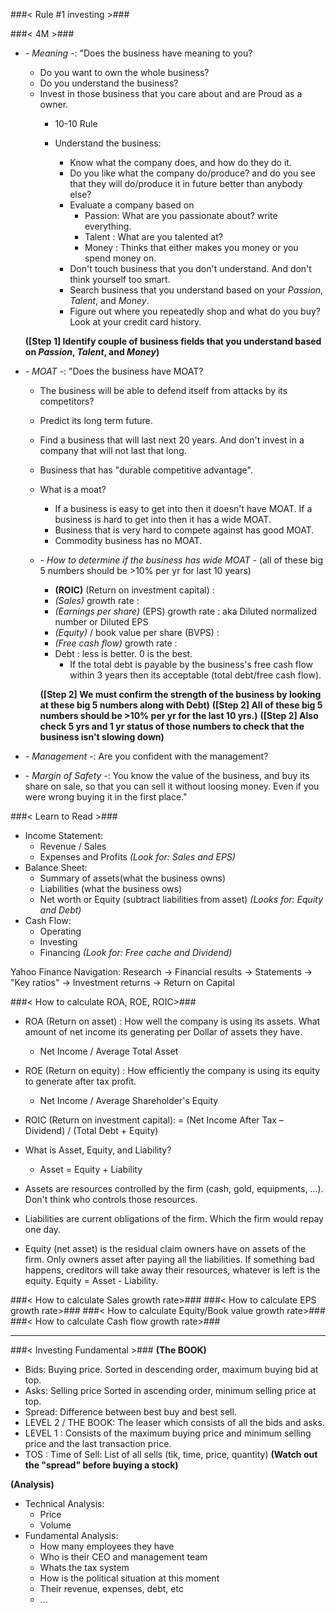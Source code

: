 ###< Rule #1 investing >###

###< 4M >###
- *- Meaning -*: "Does the business have meaning to you?
    - Do you want to own the whole business?
    - Do you understand the business?
    * Invest in those business that you care about and are Proud as a owner.
        - 10-10 Rule
        - Understand the business:
            - Know what the company does, and how do they do it.
            - Do you like what the company do/produce? and do you see that they will do/produce it in future better than anybody else?

            * Evaluate a company based on
                - Passion: What are you passionate about? write everything.
                - Talent : What are you talented at?
                - Money  : Thinks that either makes you money or you spend money on.

            - Don't touch business that you don't understand. And don't think yourself too smart.
            - Search business that you understand based on your *Passion*, *Talent*, and *Money*.
            - Figure out where you repeatedly shop and what do you buy? Look at your credit card history.

    **([Step 1] Identify couple of business fields that you understand based on *Passion*, *Talent*, and *Money*)**

- *- MOAT -*: "Does the business have MOAT?
    - The business will be able to defend itself from attacks by its competitors?
    - Predict its long term future.

    - Find a business that will last next 20 years. And don't invest in a company that will not last that long.
    - Business that has "durable competitive advantage".

    - What is a moat?
        - If a business is easy to get into then it doesn't have MOAT. If a business is hard to get into then it has a wide MOAT.
        - Business that is very hard to compete against has good MOAT.
        - Commodity business has no MOAT.

    - *- How to determine if the business has wide MOAT -* (all of these big 5 numbers should be >10% per yr for last 10 years)
        - **(ROIC)** (Return on investment capital) :
        - *(Sales)* growth rate                     :
        - *(Earnings per share)* (EPS) growth rate  : aka Diluted normalized number or Diluted EPS
        - *(Equity)* / book value per share (BVPS)  :
        - *(Free cash flow)* growth rate            :
        + Debt                                      : less is better. 0 is the best.
            + If the total debt is payable by the business's free cash flow within 3 years then its acceptable (total debt/free cash flow).

        **([Step 2] We must confirm the strength of the business by looking at these big 5 numbers along with Debt)**
        **([Step 2] All of these big 5 numbers should be >10% per yr for the last 10 yrs.)**
        **([Step 2] Also check 5 yrs and 1 yr status of those numbers to check that the business isn't slowing down)**

- *- Management -*: Are you confident with the management?
- *- Margin of Safety -*: You know the value of the business, and buy its share on sale, so that you can sell it without loosing money. Even if you were wrong buying it in the first place."

###< Learn to Read >###
- Income Statement:
    - Revenue / Sales
    - Expenses and Profits
    *(Look for: Sales and EPS)*
- Balance Sheet:
    - Summary of assets(what the business owns)
    - Liabilities (what the business ows)
    - Net worth or Equity (subtract liabilities from asset)
    *(Looks for: Equity and Debt)*
- Cash Flow:
    - Operating
    - Investing
    - Financing
    *(Look for: Free cache and Dividend)*


Yahoo Finance Navigation:
Research -> Financial results -> Statements -> "Key ratios" -> Investment returns -> Return on Capital

###< How to calculate ROA, ROE, ROIC>###
- ROA (Return on asset)  : How well the company is using its assets. What amount of net income its generating per Dollar of assets they have.
    - Net Income / Average Total Asset
- ROE (Return on equity) : How efficiently the company is using its equity to generate after tax profit.
    - Net Income / Average Shareholder's Equity
- ROIC (Return on investment capital): = (Net Income After Tax – Dividend) / (Total Debt + Equity)

- What is Asset, Equity, and Liability?
    - Asset = Equity + Liability
- Assets are resources controlled by the firm (cash, gold, equipments, ...). Don't think who controls those resources.
- Liabilities are current obligations of the firm. Which the firm would repay one day.
- Equity (net asset) is the residual claim owners have on assets of the firm. Only owners asset after paying all the liabilities. If something bad happens, creditors will take away their resources, whatever is left is the equity. Equity = Asset - Liability.


###< How to calculate Sales growth rate>###
###< How to calculate EPS growth rate>###
###< How to calculate Equity/Book value growth rate>###
###< How to calculate Cash flow growth rate>###

------------------------------------------------------------------------------------------

###< Investing Fundamental >###
**(The BOOK)**
- Bids: Buying price. Sorted in descending order, maximum buying bid at top.
- Asks: Selling price Sorted in ascending order, minimum selling price at top.
- Spread: Difference between best buy and best sell.
- LEVEL 2 / THE BOOK: The leaser which consists of all the bids and asks.
- LEVEL 1           : Consists of the maximum buying price and minimum selling price and the last transaction price.
- TOS               : Time of Sell: List of all sells (tik, time, price, quantity)
**(Watch out the "spread" before buying a stock)**

**(Analysis)**
- Technical Analysis:
    - Price
    - Volume
- Fundamental Analysis:
    - How many employees they have
    - Who is their CEO and management team
    - Whats the tax system
    - How is the political situation at this moment
    - Their revenue, expenses, debt, etc
    - ...
